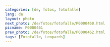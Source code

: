 ```yaml
---
categories: [de, fotos, fotofalle]
lang: de
layout: photo
next_photo: /de/fotos/fotofalle/P0000460.html
picname: P0000461
prev_photo: /de/fotos/fotofalle/P0000462.html
tags: [Fotofalle, Leopards]
---
```

